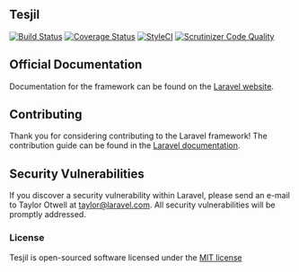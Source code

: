##  Tesjil

[![Build Status](https://travis-ci.org/andela-sakande/tesjil.svg?branch=develop)](https://travis-ci.org/andela-sakande/tesjil)
[![Coverage Status](https://coveralls.io/repos/github/andela-sakande/tesjil/badge.svg?branch=develop)](https://coveralls.io/github/andela-sakande/tesjil?branch=develop)
[![StyleCI](https://styleci.io/repos/52866482/shield)](https://styleci.io/repos/52866482)
[![Scrutinizer Code Quality](https://scrutinizer-ci.com/g/andela-sakande/tesjil/badges/quality-score.png?b=master)](https://scrutinizer-ci.com/g/andela-sakande/tesjil/?branch=master)

## Official Documentation

Documentation for the framework can be found on the [Laravel website](http://laravel.com/docs).

## Contributing

Thank you for considering contributing to the Laravel framework! The contribution guide can be found in the [Laravel documentation](http://laravel.com/docs/contributions).

## Security Vulnerabilities

If you discover a security vulnerability within Laravel, please send an e-mail to Taylor Otwell at taylor@laravel.com. All security vulnerabilities will be promptly addressed.

### License

Tesjil is open-sourced software licensed under the [MIT license](http://opensource.org/licenses/MIT)
